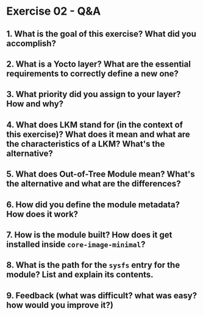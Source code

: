 # Exercise 02 - Q&A

## 1. What is the goal of this exercise? What did you accomplish?

## 2. What is a Yocto layer? What are the essential requirements to correctly define a new one?

## 3. What priority did you assign to your layer? How and why?

## 4. What does LKM stand for (in the context of this exercise)? What does it mean and what are the characteristics of a LKM? What's the alternative?

## 5. What does Out-of-Tree Module mean? What's the alternative and what are the differences?

## 6. How did you define the module metadata? How does it work?

## 7. How is the module built? How does it get installed inside `core-image-minimal`?

## 8. What is the path for the `sysfs` entry for the module? List and explain its contents.

## 9. Feedback (what was difficult? what was easy? how would you improve it?)
